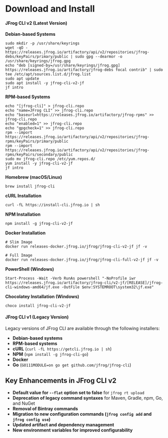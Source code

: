 # Download and Install

#### **JFrog CLI v2 (Latest Version)**

**Debian-based Systems**

```
sudo mkdir -p /usr/share/keyrings
wget -qO - https://releases.jfrog.io/artifactory/api/v2/repositories/jfrog-debs/keyPairs/primary/public | sudo gpg --dearmor -o /usr/share/keyrings/jfrog.gpg
echo "deb [signed-by=/usr/share/keyrings/jfrog.gpg] https://releases.jfrog.io/artifactory/jfrog-debs focal contrib" | sudo tee /etc/apt/sources.list.d/jfrog.list
sudo apt update
sudo apt install -y jfrog-cli-v2-jf
jf intro
```

**RPM-based Systems**

```
echo "[jfrog-cli]" > jfrog-cli.repo
echo "name=JFrog CLI" >> jfrog-cli.repo
echo "baseurl=https://releases.jfrog.io/artifactory/jfrog-rpms" >> jfrog-cli.repo
echo "enabled=1" >> jfrog-cli.repo
echo "gpgcheck=1" >> jfrog-cli.repo
rpm --import https://releases.jfrog.io/artifactory/api/v2/repositories/jfrog-rpms/keyPairs/primary/public
rpm --import https://releases.jfrog.io/artifactory/api/v2/repositories/jfrog-rpms/keyPairs/secondary/public
sudo mv jfrog-cli.repo /etc/yum.repos.d/
yum install -y jfrog-cli-v2-jf
jf intro
```

**Homebrew (macOS/Linux)**

```
brew install jfrog-cli
```

**cURL Installation**

```
curl -fL https://install-cli.jfrog.io | sh
```

**NPM Installation**

```
npm install -g jfrog-cli-v2-jf
```

**Docker Installation**

```
# Slim Image
docker run releases-docker.jfrog.io/jfrog/jfrog-cli-v2-jf jf -v

# Full Image
docker run releases-docker.jfrog.io/jfrog/jfrog-cli-full-v2-jf jf -v
```

**PowerShell (Windows)**

```
Start-Process -Wait -Verb RunAs powershell "-NoProfile iwr https://releases.jfrog.io/artifactory/jfrog-cli/v2-jf/[RELEASE]/jfrog-cli-windows-amd64/jf.exe -OutFile $env:SYSTEMROOT\system32\jf.exe"
```

**Chocolatey Installation (Windows)**

```
choco install jfrog-cli-v2-jf
```

#### **JFrog CLI v1 (Legacy Version)**

Legacy versions of JFrog CLI are available through the following installers:

* **Debian-based systems**
* **RPM-based systems**
* **cURL** (`curl -fL https://getcli.jfrog.io | sh`)
* **NPM** (`npm install -g jfrog-cli-go`)
* **Docker**
* **Go** (`GO111MODULE=on go get github.com/jfrog/jfrog-cli`)

## Key Enhancements in JFrog CLI v2

* **Default value for `--flat` option set to false** for `jfrog rt upload`
* **Deprecation of legacy command syntaxes** for Maven, Gradle, npm, Go, and NuGet
* **Removal of Bintray commands**
* **Migration to new configuration commands (`jfrog config add` and `jfrog config use`)**
* **Updated artifact and dependency management**
* **New environment variables for improved configurability**
